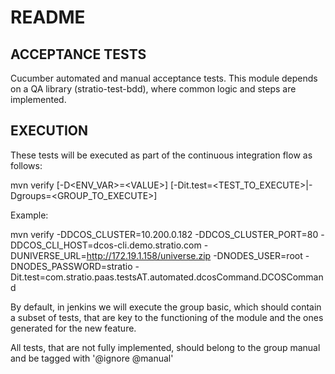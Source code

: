 # README

## ACCEPTANCE TESTS

Cucumber automated and manual acceptance tests.
This module depends on a QA library (stratio-test-bdd), where common logic and steps are implemented.

## EXECUTION

These tests will be executed as part of the continuous integration flow as follows:

mvn verify [-D\<ENV_VAR>=\<VALUE>] [-Dit.test=\<TEST_TO_EXECUTE>|-Dgroups=\<GROUP_TO_EXECUTE>]

Example:

mvn verify -DDCOS_CLUSTER=10.200.0.182 -DDCOS_CLUSTER_PORT=80 -DDCOS_CLI_HOST=dcos-cli.demo.stratio.com -DUNIVERSE_URL=http://172.19.1.158/universe.zip -DNODES_USER=root -DNODES_PASSWORD=stratio -Dit.test=com.stratio.paas.testsAT.automated.dcosCommand.DCOSCommand

By default, in jenkins we will execute the group basic, which should contain a subset of tests, that are key to the functioning of the module and the ones generated for the new feature.

All tests, that are not fully implemented, should belong to the group manual and be tagged with '@ignore @manual'

